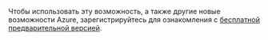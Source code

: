 Чтобы использовать эту возможность, а также другие новые возможности Azure, зарегистрируйтесь для ознакомления с [бесплатной предварительной версией](https://account.windowsazure.com/PreviewFeatures).

<!---HONumber=July15_HO3-->
